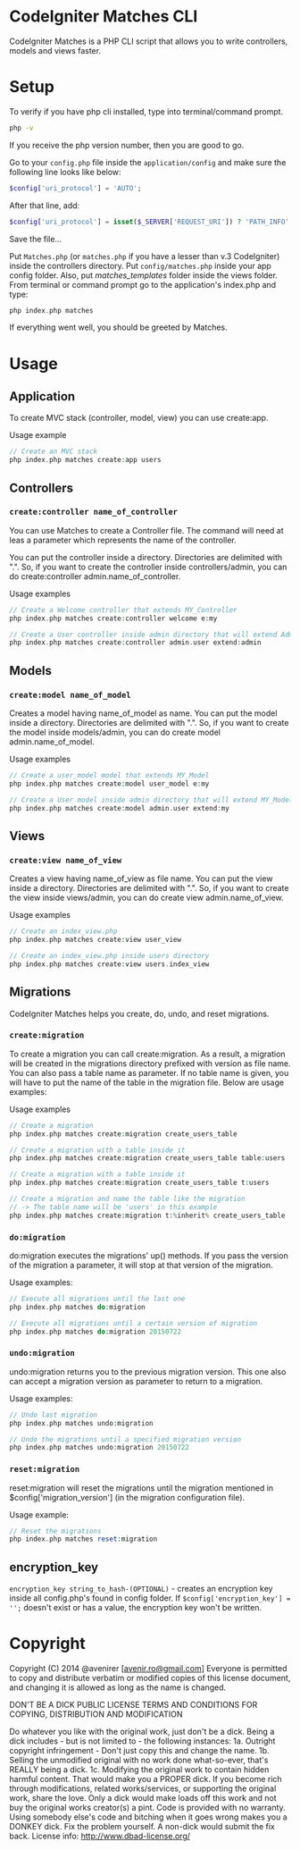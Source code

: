 # CodeIgniter Matches CLI

CodeIgniter Matches is a PHP CLI script that allows you to write controllers, models and views faster.

# Setup

To verify if you have php cli installed, type into terminal/command prompt.

```sh
php -v
```

If you receive the php version number, then you are good to go.

Go to your `config.php` file inside the `application/config` and make sure the following line looks like below:

```php
$config['uri_protocol'] = 'AUTO';
```

After that line, add:

```php
$config['uri_protocol'] = isset($_SERVER['REQUEST_URI']) ? 'PATH_INFO' : 'CLI';
```

Save the file...

Put `Matches.php` (or `matches.php` if you have a lesser than v.3 CodeIgniter) inside the controllers directory. Put `config/matches.php` inside your app config folder. Also, put _matches_templates_ folder inside the views folder.
From terminal or command prompt go to the application's index.php and type:

```php
php index.php matches
```

If everything went well, you should be greeted by Matches.

# Usage

## Application

To create MVC stack (controller, model, view) you can use create:app.

Usage example

```php
// Create an MVC stack
php index.php matches create:app users
```

## Controllers

### `create:controller name_of_controller`

You can use Matches to create a Controller file. The command will need at leas a parameter which represents the name of the controller.

You can put the controller inside a directory. Directories are delimited with ".". So, if you want to create the controller inside controllers/admin, you can do create:controller admin.name_of_controller.

Usage examples

```php
// Create a Welcome controller that extends MY_Controller
php index.php matches create:controller welcome e:my

// Create a User controller inside admin directory that will extend Admin_Controller
php index.php matches create:controller admin.user extend:admin
```

## Models

### `create:model name_of_model`

Creates a model having name_of_model as name. You can put the model inside a directory. Directories are delimited with ".". So, if you want to create the model inside models/admin, you can do create model admin.name_of_model.

Usage examples

```php
// Create a user_model model that extends MY_Model
php index.php matches create:model user_model e:my

// Create a User model inside admin directory that will extend MY_Model
php index.php matches create:model admin.user extend:my
```

## Views

### `create:view name_of_view`

Creates a view having name_of_view as file name. You can put the view inside a directory. Directories are delimited with ".". So, if you want to create the view inside views/admin, you can do create view admin.name_of_view.

Usage examples

```php
// Create an index_view.php
php index.php matches create:view user_view

// Create an index_view.php inside users directory
php index.php matches create:view users.index_view
```

## Migrations

CodeIgniter Matches helps you create, do, undo, and reset migrations.

### `create:migration`

To create a migration you can call create:migration. As a result, a migration will be created in the migrations directory prefixed with version as file name. You can also pass a table name as parameter. If no table name is given, you will have to put the name of the table in the migration file. Below are usage examples:

Usage examples

```php
// Create a migration
php index.php matches create:migration create_users_table

// Create a migration with a table inside it
php index.php matches create:migration create_users_table table:users

// Create a migration with a table inside it
php index.php matches create:migration create_users_table t:users

// Create a migration and name the table like the migration
// -> The table name will be 'users' in this example
php index.php matches create:migration t:%inherit% create_users_table
```

### `do:migration`

do:migration executes the migrations' up() methods. If you pass the version of the migration a parameter, it will stop at that version of the migration.

Usage examples:

```php
// Execute all migrations until the last one
php index.php matches do:migration

// Execute all migrations until a certain version of migration
php index.php matches do:migration 20150722
```

### `undo:migration`

undo:migration returns you to the previous migration version. This one also can accept a migration version as parameter to return to a migration.

Usage examples:

```php
// Undo last migration
php index.php matches undo:migration

// Undo the migrations until a specified migration version
php index.php matches undo:migration 20150722
```

### `reset:migration`

reset:migration will reset the migrations until the migration mentioned in $config['migration_version'] (in the migration configuration file).

Usage example:

```php
// Reset the migrations
php index.php matches reset:migration
```

## encryption_key

`encryption_key string_to_hash-(OPTIONAL)` - creates an encryption key inside all config.php's found in config folder. If `$config['encryption_key'] = '';` doesn't exist or has a value, the encryption key won't be written.

# Copyright

Copyright (C) 2014 @avenirer [avenir.ro@gmail.com]
Everyone is permitted to copy and distribute verbatim or modified copies of this license document, and changing it is allowed as long as the name is changed.

DON'T BE A DICK PUBLIC LICENSE TERMS AND CONDITIONS FOR COPYING, DISTRIBUTION AND MODIFICATION

Do whatever you like with the original work, just don't be a dick.
Being a dick includes - but is not limited to - the following instances:
1a. Outright copyright infringement - Don't just copy this and change the name.
1b. Selling the unmodified original with no work done what-so-ever, that's REALLY being a dick.
1c. Modifying the original work to contain hidden harmful content. That would make you a PROPER dick.
If you become rich through modifications, related works/services, or supporting the original work, share the love. Only a dick would make loads off this work and not buy the original works creator(s) a pint.
Code is provided with no warranty.
Using somebody else's code and bitching when it goes wrong makes you a DONKEY dick.
Fix the problem yourself. A non-dick would submit the fix back.
License info: http://www.dbad-license.org/

